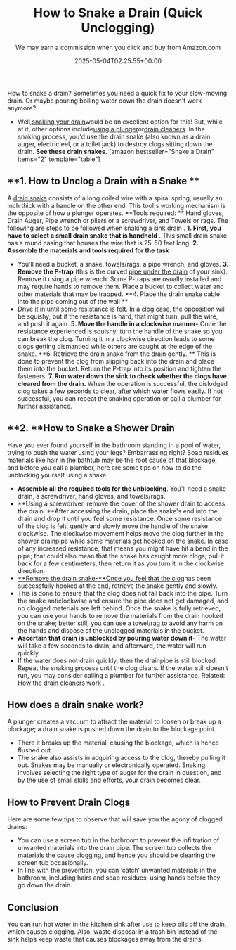 ﻿---
author: We may earn a commission when you click and buy from Amazon.com
layout: post
title: How to Snake a Drain (Quick Unclogging)
date: '2025-05-04T02:25:55+00:00'
categories:
- Drains
- Guide
tags: []
slug: /how-to-snake-a-drain/
lastmod: 2025-05-07T12:21:28+03:00
---

How to snake a drain? Sometimes you need a quick fix to your slow-moving drain. Or maybe pouring boiling water down the drain doesn't work anymore?
- Well,[snaking your drain](https://pestpolicy.com/best-drain-snakes/)would be an excellent option for this! But, while at it, other options include[using a plunger](https://pestpolicy.com/how-to-use-a-plunger/)or[drain cleaners](https://pestpolicy.com/best-drain-cleaner//).
In the snaking process, you'd use the drain snake (also known as a drain auger, electric eel, or a toilet jack) to destroy clogs sitting down the drain.
**See these drain snakes.**
[amazon bestseller="Snake a Drain" items="2" template="table"]
## **1. How to Unclog a Drain with a Snake **
A
[drain snake](https://pestpolicy.com/best-drain-snakes/)
consists of a long coiled wire with a spiral spring, usually an inch thick with a handle on the other end. This tool`s working mechanism is the opposite of how a plunger operates.
**Tools required: **
Hand gloves, Drain Auger, Pipe wrench or pliers or a screwdriver, and Towels or rags. The following are steps to be followed when snaking a
[sink drain](https://pestpolicy.com/thrift-drain-cleaner-review/)
.
**1. First, you have to select a small drain snake that is handheld**
. This small drain snake has a round casing that houses the wire that is 25-50 feet long.
**2. Assemble the materials and tools required for the task**
- You’ll need a bucket, a snake, towels/rags, a pipe wrench, and gloves.
**3. Remove the P-trap**
(this is the curved
[pipe under the drain](https://pestpolicy.com/sink-not-draining-but-pipes-clear/)
of your sink). Remove it using a pipe wrench.
Some P-traps are usually installed and may require hands to remove them. Place a bucket to collect water and other materials that may be trapped.
**4. Place the drain snake cable into the pipe coming out of the wall **
- Drive it in until some resistance is felt.
In a clog case, the opposition will be squishy, but if the resistance is hard, that might turn, pull the wire, and push it again.
**5. Move the handle in a clockwise manner-**
Once the resistance experienced is squishy; turn the handle of the snake so you can break the clog.
Turning it in a clockwise direction leads to some clogs getting dismantled while others are caught at the edge of the snake.
**6. Retrieve the drain snake from the drain gently. **
This is done to prevent the clog from slipping back into the drain and place them into the bucket. Return the P-trap into its position and tighten the fasteners.
**7. Run water down the sink to check whether the clogs have cleared from the drain.**
When the operation is successful, the dislodged clog takes a few seconds to clear, after which water flows easily. If not successful, you can repeat the snaking operation or call a plumber for further assistance.
## **2. **How to Snake a Shower Drain
Have you ever found yourself in the bathroom standing in a pool of water, trying to push the water using your legs? Embarrassing right?
Soap residues materials like
[hair in the bathtub](https://pestpolicy.com/how-to-unclog-a-bathtub-drain-with-standing-water/)
may be the root cause of that blockage, and before you call a plumber, here are some tips on how to do the unblocking yourself using a snake.
- **Assemble all the required tools for the unblocking**. You’ll need a snake drain, a screwdriver, hand gloves, and towels/rags.
- **Using a screwdriver, remove the cover of the shower drain to access the drain. **After accessing the drain, place the snake's end into the drain and drop it until you feel some resistance.
Once some resistance of the clog is felt, gently and slowly move the handle of the snake clockwise.
The clockwise movement helps move the clog further in the shower drainpipe while some materials get hooked on the snake.
In case of any increased resistance, that means you might have hit a bend in the pipe; that could also mean that the snake has caught more clogs; pull it back for a few centimeters, then return it as you turn it in the clockwise direction.
- [**Remove the drain snake-**Once you feel that the clog](https://pestpolicy.com/drano-max-gel-clog-remover-review/)has been successfully hooked at the end, retrieve the snake gently and slowly.
- This is done to ensure that the clog does not fall back into the pipe. Turn the snake anticlockwise and ensure the pipe does not get damaged, and no clogged materials are left behind.
Once the snake is fully retrieved, you can use your hands to remove the materials from the drain hooked on the snake; better still, you can use a towel/rag to avoid any harm on the hands and dispose of the unclogged materials in the bucket.
- **Ascertain that drain is unblocked by pouring water down it**- The water will take a few seconds to drain, and afterward, the water will run quickly.
- If the water does not drain quickly, then the drainpipe is still blocked. Repeat the snaking process until the clog clears. If the water still doesn’t run, you may consider calling a plumber for further assistance.
Related:
[How the drain cleaners work](https://pestpolicy.com/how-drain-cleaners-work/)
.
## **How does a drain snake work?**
A plunger creates a vacuum to attract the material to loosen or break up a blockage; a drain snake is pushed down the drain to the blockage point.
- There it breaks up the material, causing the blockage, which is hence flushed out.
- The snake also assists in acquiring access to the clog, thereby pulling it out. Snakes may be manually or electronically operated.
Snaking involves selecting the right type of auger for the drain in question, and by the use of small skills and efforts, your drain becomes clear.
## **How to Prevent Drain Clogs**
Here are some few tips to observe that will save you the agony of clogged drains:
- You can use a screen tub in the bathroom to prevent the infiltration of unwanted materials into the drain pipe. The screen tub collects the materials the cause clogging, and hence you should be cleaning the screen tub occasionally.
- In line with the prevention, you can ‘catch’ unwanted materials in the bathroom, including hairs and soap residues, using hands before they go down the drain.
## Conclusion
You can run hot water in the kitchen sink after use to keep oils off the drain, which causes clogging.
Also, waste disposal in a trash bin instead of the sink helps keep waste that causes blockages away from the drains.